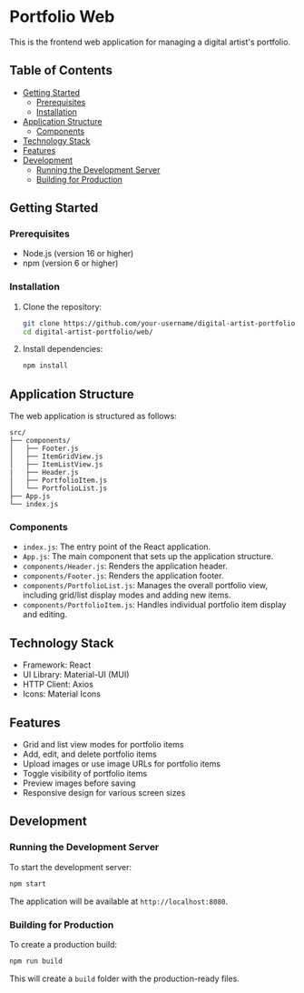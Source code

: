 # Portfolio Web

This is the frontend web application for managing a digital artist's portfolio. 

## Table of Contents
- [Getting Started](#getting-started)
    - [Prerequisites](#prerequisites)
    - [Installation](#installation)
- [Application Structure](#application-structure)
   - [Components](#components)
- [Technology Stack](#technology-stack)
- [Features](#features)
- [Development](#development)
   - [Running the Development Server](#running-the-development-server)
   - [Building for Production](#building-for-production)

## Getting Started
### Prerequisites
- Node.js (version 16 or higher)
- npm (version 6 or higher)

### Installation

1. Clone the repository:
    ```bash
    git clone https://github.com/your-username/digital-artist-portfolio
    cd digital-artist-portfolio/web/
    ```

2. Install dependencies:
    ```bash
    npm install
    ```

## Application Structure
The web application is structured as follows:

```
src/
├── components/
│   ├── Footer.js
│   ├── ItemGridView.js
│   ├── ItemListView.js
|   ├── Header.js
│   ├── PortfolioItem.js
│   └── PortfolioList.js
├── App.js
└── index.js
```

### Components

- `index.js`: The entry point of the React application.
- `App.js`: The main component that sets up the application structure.
- `components/Header.js`: Renders the application header.
- `components/Footer.js`: Renders the application footer.
- `components/PortfolioList.js`: Manages the overall portfolio view, including grid/list display modes and adding new items.
- `components/PortfolioItem.js`: Handles individual portfolio item display and editing.


## Technology Stack
- Framework: React
- UI Library: Material-UI (MUI)
- HTTP Client: Axios
- Icons: Material Icons

## Features
- Grid and list view modes for portfolio items
- Add, edit, and delete portfolio items
- Upload images or use image URLs for portfolio items
- Toggle visibility of portfolio items
- Preview images before saving
- Responsive design for various screen sizes

## Development
### Running the Development Server

To start the development server:

```bash
npm start
```

The application will be available at `http://localhost:8080`.

### Building for Production

To create a production build:

```bash
npm run build
```

This will create a `build` folder with the production-ready files.

<!-- ## Testing

To run the test suite:

```bash
npm test
``` -->

